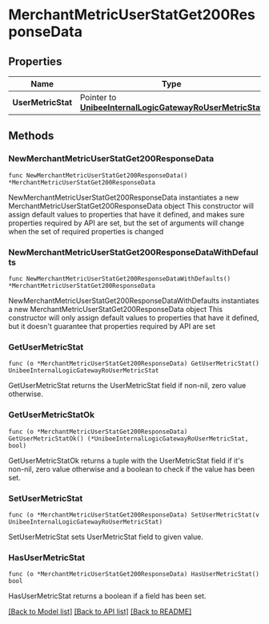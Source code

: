 # MerchantMetricUserStatGet200ResponseData

## Properties

Name | Type | Description | Notes
------------ | ------------- | ------------- | -------------
**UserMetricStat** | Pointer to [**UnibeeInternalLogicGatewayRoUserMetricStat**](UnibeeInternalLogicGatewayRoUserMetricStat.md) |  | [optional] 

## Methods

### NewMerchantMetricUserStatGet200ResponseData

`func NewMerchantMetricUserStatGet200ResponseData() *MerchantMetricUserStatGet200ResponseData`

NewMerchantMetricUserStatGet200ResponseData instantiates a new MerchantMetricUserStatGet200ResponseData object
This constructor will assign default values to properties that have it defined,
and makes sure properties required by API are set, but the set of arguments
will change when the set of required properties is changed

### NewMerchantMetricUserStatGet200ResponseDataWithDefaults

`func NewMerchantMetricUserStatGet200ResponseDataWithDefaults() *MerchantMetricUserStatGet200ResponseData`

NewMerchantMetricUserStatGet200ResponseDataWithDefaults instantiates a new MerchantMetricUserStatGet200ResponseData object
This constructor will only assign default values to properties that have it defined,
but it doesn't guarantee that properties required by API are set

### GetUserMetricStat

`func (o *MerchantMetricUserStatGet200ResponseData) GetUserMetricStat() UnibeeInternalLogicGatewayRoUserMetricStat`

GetUserMetricStat returns the UserMetricStat field if non-nil, zero value otherwise.

### GetUserMetricStatOk

`func (o *MerchantMetricUserStatGet200ResponseData) GetUserMetricStatOk() (*UnibeeInternalLogicGatewayRoUserMetricStat, bool)`

GetUserMetricStatOk returns a tuple with the UserMetricStat field if it's non-nil, zero value otherwise
and a boolean to check if the value has been set.

### SetUserMetricStat

`func (o *MerchantMetricUserStatGet200ResponseData) SetUserMetricStat(v UnibeeInternalLogicGatewayRoUserMetricStat)`

SetUserMetricStat sets UserMetricStat field to given value.

### HasUserMetricStat

`func (o *MerchantMetricUserStatGet200ResponseData) HasUserMetricStat() bool`

HasUserMetricStat returns a boolean if a field has been set.


[[Back to Model list]](../README.md#documentation-for-models) [[Back to API list]](../README.md#documentation-for-api-endpoints) [[Back to README]](../README.md)


